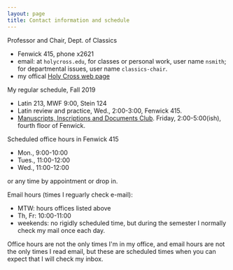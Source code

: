 ```yaml
---
layout: page
title: Contact information and schedule
---
```



Professor and Chair, Dept. of Classics

- Fenwick 415, phone x2621
- email: at `holycross.edu`, for classes or personal work, user name `nsmith`;  for departmental issues, user name `classics-chair`.
- my offical [Holy Cross web page](http://www.holycross.edu/academics/programs/classics/faculty/neel-smith)

My regular schedule, Fall 2019

-  Latin 213, MWF 9:00, Stein 124
-  Latin review and practice, Wed., 2:00-3:00, Fenwick 415.
-  [Manuscripts, Inscriptions and Documents Club](https://github.io/hcmid).  Friday, 2:00-5:00(ish), fourth floor of Fenwick.

Scheduled office hours in Fenwick 415

- Mon., 9:00-10:00
- Tues., 11:00-12:00
- Wed., 11:00-12:00


or any time by appointment or drop in.

Email hours (times I reguarly check e-mail):

- MTW:  hours offices listed above
- Th, Fr:  10:00-11:00
- weekends: no rigidly scheduled time, but during the semester I normally check my mail once each day.

Office hours are not the only times I'm in my office, and email hours are not the only times I read email, but these are scheduled times when you can expect that I will check my inbox.
